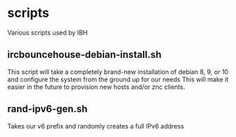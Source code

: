 # scripts
Various scripts used by IBH

## ircbouncehouse-debian-install.sh
This script will take a completely brand-new installation of debian 8, 9, or 10 and configure the system from the ground up for our needs
This will make it easier in the future to provision new hosts and/or znc clients.

## rand-ipv6-gen.sh
Takes our v6 prefix and randomly creates a full IPv6 address

